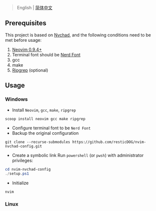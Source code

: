 > English | [简体中文](./README_zh_CN.md)

## Prerequisites

This project is based on [Nvchad](https://github.com/NvChad/NvChad), and the following conditions need to be met before usage:

1. [Neovim 0.9.4+](https://github.com/neovim/neovim/releases/tag/v0.9.4)
2. Terminal font should be [Nerd Font](https://www.nerdfonts.com/)
3. gcc
4. make
5. [Ripgrep](https://github.com/BurntSushi/ripgrep) (optional)

## Usage

### Windows

- Install `Neovim`, `gcc`, `make`, `ripgrep`

```shell
scoop install neovim gcc make ripgrep
```

- Configure terminal font to be `Nerd Font`
- Backup the original configuration

```powersehll
git clone --recurse-submodules https://github.com/resticDOG/nvim-nvchad-config.git
```

- Create a symbolic link Run `powershell` (or `pwsh`) with administrator
  privileges:

```powershell
cd nvim-nvchad-config
./setup.ps1
```

- Initialize

```shell
nvim
```

### Linux
